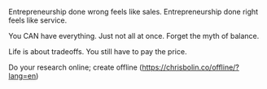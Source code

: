 Entrepreneurship done wrong feels like sales. Entrepreneurship done right feels like service. 

You CAN have everything. Just not all at once. Forget the myth of balance. 

Life is about tradeoffs. You still have to pay the price. 

Do your research online; create offline
(https://chrisbolin.co/offline/?lang=en)